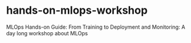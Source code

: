# hands-on-mlops-workshop
MLOps Hands-on Guide: From Training to Deployment and Monitoring: A day long workshop about MLOps
